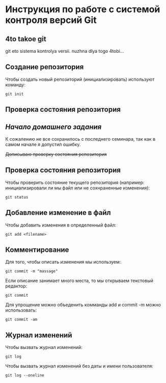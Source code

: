 # **Инструкция по работе с системой контроля версий Git**

## 4to takoe git

git eto sistema kontrolya versii. nuzhna dlya togo 4tobi...

## Создание репозитория

Чтобы создать новый репозиторий (инициализировать) используют команду:

    git init

## Проверка состояния репозитория 

## *Начало домашнего задания*

К сожалению не все сохранилось с последнего семинара, так как в самом начале я допустил ошибку.

~~Дописываю проверку состояния репозитория~~

## Проверка состояния репозитория 

Чтобы проверить состояние текущего репозитория (например: инициализировали ли мы файл или не сохнраненные изменения):

    git status

## Добавление изменение в файл

Чтобы добавить изменения в определенный файл:

    git add <filename>

## Комментирование 

Для того, чтобы описать изменения мы используем:

    git commit -m "massage"

Если описание занимает много места, то мы открываем текстовый редактор:

    git commit

Для упрощение можно объеденить комманды add и commit -m можно использовать:

    git commit -am

## Журнал изменений

Чтобы вызвать журнал изменений:

    git log

Чтобы вызвать журнал изменений без даты и имени пользователя: 

    git log --oneline 